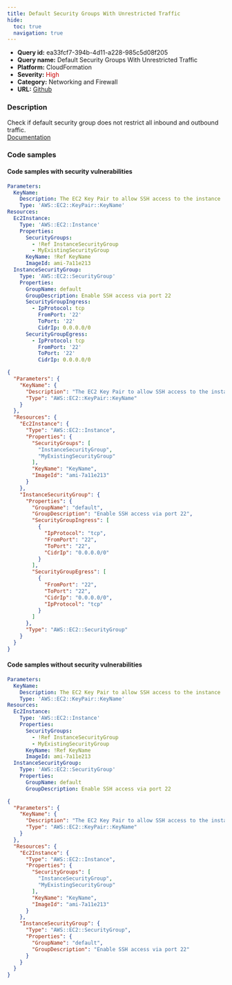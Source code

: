 ```yaml
---
title: Default Security Groups With Unrestricted Traffic
hide:
  toc: true
  navigation: true
---
```


<style>
  .highlight .hll {
    background-color: #ff171742;
  }
  .md-content {
    max-width: 1100px;
    margin: 0 auto;
  }
</style>

-   **Query id:** ea33fcf7-394b-4d11-a228-985c5d08f205
-   **Query name:** Default Security Groups With Unrestricted Traffic
-   **Platform:** CloudFormation
-   **Severity:** <span style="color:#C00">High</span>
-   **Category:** Networking and Firewall
-   **URL:** [Github](https://github.com/Checkmarx/kics/tree/master/assets/queries/cloudFormation/aws/default_security_groups_with_unrestricted_traffic)

### Description
Check if default security group does not restrict all inbound and outbound traffic.<br>
[Documentation](https://docs.aws.amazon.com/AWSCloudFormation/latest/UserGuide/aws-properties-ec2-security-group.html)

### Code samples
#### Code samples with security vulnerabilities
```yaml title="Postitive test num. 1 - yaml file" hl_lines="16"
Parameters:
  KeyName:
    Description: The EC2 Key Pair to allow SSH access to the instance
    Type: 'AWS::EC2::KeyPair::KeyName'
Resources:
  Ec2Instance:
    Type: 'AWS::EC2::Instance'
    Properties:
      SecurityGroups:
        - !Ref InstanceSecurityGroup
        - MyExistingSecurityGroup
      KeyName: !Ref KeyName
      ImageId: ami-7a11e213
  InstanceSecurityGroup:
    Type: 'AWS::EC2::SecurityGroup'
    Properties:
      GroupName: default
      GroupDescription: Enable SSH access via port 22
      SecurityGroupIngress:
        - IpProtocol: tcp
          FromPort: '22'
          ToPort: '22'
          CidrIp: 0.0.0.0/0
      SecurityGroupEgress:
        - IpProtocol: tcp
          FromPort: '22'
          ToPort: '22'
          CidrIp: 0.0.0.0/0
```
```json title="Postitive test num. 2 - json file" hl_lines="21"
{
  "Parameters": {
    "KeyName": {
      "Description": "The EC2 Key Pair to allow SSH access to the instance",
      "Type": "AWS::EC2::KeyPair::KeyName"
    }
  },
  "Resources": {
    "Ec2Instance": {
      "Type": "AWS::EC2::Instance",
      "Properties": {
        "SecurityGroups": [
          "InstanceSecurityGroup",
          "MyExistingSecurityGroup"
        ],
        "KeyName": "KeyName",
        "ImageId": "ami-7a11e213"
      }
    },
    "InstanceSecurityGroup": {
      "Properties": {
        "GroupName": "default",
        "GroupDescription": "Enable SSH access via port 22",
        "SecurityGroupIngress": [
          {
            "IpProtocol": "tcp",
            "FromPort": "22",
            "ToPort": "22",
            "CidrIp": "0.0.0.0/0"
          }
        ],
        "SecurityGroupEgress": [
          {
            "FromPort": "22",
            "ToPort": "22",
            "CidrIp": "0.0.0.0/0",
            "IpProtocol": "tcp"
          }
        ]
      },
      "Type": "AWS::EC2::SecurityGroup"
    }
  }
}

```


#### Code samples without security vulnerabilities
```yaml title="Negative test num. 1 - yaml file"
Parameters:
  KeyName:
    Description: The EC2 Key Pair to allow SSH access to the instance
    Type: 'AWS::EC2::KeyPair::KeyName'
Resources:
  Ec2Instance:
    Type: 'AWS::EC2::Instance'
    Properties:
      SecurityGroups:
        - !Ref InstanceSecurityGroup
        - MyExistingSecurityGroup
      KeyName: !Ref KeyName
      ImageId: ami-7a11e213
  InstanceSecurityGroup:
    Type: 'AWS::EC2::SecurityGroup'
    Properties:
      GroupName: default
      GroupDescription: Enable SSH access via port 22
```
```json title="Negative test num. 2 - json file"
{
  "Parameters": {
    "KeyName": {
      "Description": "The EC2 Key Pair to allow SSH access to the instance",
      "Type": "AWS::EC2::KeyPair::KeyName"
    }
  },
  "Resources": {
    "Ec2Instance": {
      "Type": "AWS::EC2::Instance",
      "Properties": {
        "SecurityGroups": [
          "InstanceSecurityGroup",
          "MyExistingSecurityGroup"
        ],
        "KeyName": "KeyName",
        "ImageId": "ami-7a11e213"
      }
    },
    "InstanceSecurityGroup": {
      "Type": "AWS::EC2::SecurityGroup",
      "Properties": {
        "GroupName": "default",
        "GroupDescription": "Enable SSH access via port 22"
      }
    }
  }
}

```
